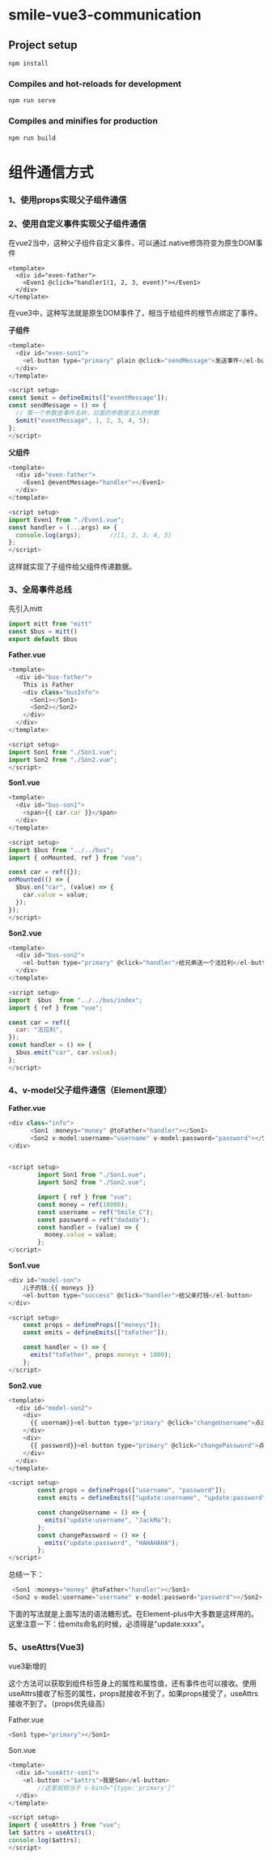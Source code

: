 # smile-vue3-communication

## Project setup
```
npm install
```

### Compiles and hot-reloads for development
```
npm run serve
```

### Compiles and minifies for production
```
npm run build
```

# 组件通信方式

### **1、使用props实现父子组件通信**

### **2、使用自定义事件实现父子组件通信**

在vue2当中，这种父子组件自定义事件，可以通过.native修饰符变为原生DOM事件

```vue
<template>
  <div id="even-father">
    <Even1 @click="handler1(1, 2, 3, event)"></Even1>
  </div>
</template>
```

在vue3中，这种写法就是原生DOM事件了，相当于给组件的根节点绑定了事件。

**子组件**

```js
<template>
  <div id="even-son1">
    <el-button type="primary" plain @click="sendMessage">发送事件</el-button>
  </div>
</template>

<script setup>
const $emit = defineEmits(["eventMessage"]);
const sendMessage = () => {
  // 第一个参数是事件名称，后面的参数是注入的参数
  $emit("eventMessage", 1, 2, 3, 4, 5);
};
</script>
```

**父组件**

```js
<template>
  <div id="even-father">
    <Even1 @eventMessage="handler"></Even1>
  </div>
</template>

<script setup>
import Even1 from "./Even1.vue";
const handler = (...args) => {
  console.log(args);		//[1, 2, 3, 4, 5]
};
</script>
```

这样就实现了子组件给父组件传递数据。

### **3、全局事件总线**

先引入mitt

```js
import mitt from "mitt"
const $bus = mitt()
export default $bus
```

**Father.vue**

```js
<template>
  <div id="bus-father">
    This is Father
    <div class="busInfo">
      <Son1></Son1>
      <Son2></Son2>
    </div>
  </div>
</template>

<script setup>
import Son1 from "./Son1.vue";
import Son2 from "./Son2.vue";
</script>
```

**Son1.vue**

```js
<template>
  <div id="bus-son1">
    <span>{{ car.car }}</span>
  </div>
</template>

<script setup>
import $bus from "../../bus";
import { onMounted, ref } from "vue";

const car = ref({});
onMounted(() => {
  $bus.on("car", (value) => {
    car.value = value;
  });
});
</script>
```

**Son2.vue**

```js
<template>
  <div id="bus-son2">
    <el-button type="primary" @click="handler">给兄弟送一个法拉利</el-button>
  </div>
</template>

<script setup>
import  $bus  from "../../bus/index";
import { ref } from "vue";

const car = ref({
  car: "法拉利",
});
const handler = () => {
  $bus.emit("car", car.value);
};
</script>

```

### 4、v-model父子组件通信（Element原理）

**Father.vue**

```js
<div class="info">
      <Son1 :moneys="money" @toFather="handler"></Son1>
      <Son2 v-model:username="username" v-model:password="password"></Son2>
</div>


<script setup>
        import Son1 from "./Son1.vue";
        import Son2 from "./Son2.vue";

        import { ref } from "vue";
        const money = ref(10000);
        const username = ref("Smile_C");
        const password = ref("dadada");
        const handler = (value) => {
          money.value = value;
        };
</script>
```

**Son1.vue**

```js
<div id="model-son">
    儿子的钱:{{ moneys }}
    <el-button type="success" @click="handler">给父亲打钱</el-button>
</div>

<script setup>
    const props = defineProps(["moneys"]);
    const emits = defineEmits(["toFather"]);

    const handler = () => {
      emits("toFather", props.moneys + 1000);
    };
</script>
```

**Son2.vue**

```js
<template>
  <div id="model-son2">
    <div>
      {{ usernam}}<el-button type="primary" @click="changeUsername">点击修改</el-button>
    </div>
    <div>
      {{ password}}<el-button type="primary" @click="changePassword">点击修改</el-button>
    </div>
  </div>
</template>

<script setup>
        const props = defineProps(["username", "password"]);
        const emits = defineEmits(["update:username", "update:password"]);

        const changeUsername = () => {
          emits("update:username", "JackMa");
        };
        const changePassword = () => {
          emits("update:password", "HAHAHAHA");
        };
</script>
```

总结一下：

```js
 <Son1 :moneys="money" @toFather="handler"></Son1>
 <Son2 v-model:username="username" v-model:password="password"></Son2>
```

下面的写法就是上面写法的语法糖形式。在Element-plus中大多数是这样用的。这里注意一下：给emits命名的时候，必须得是"update:xxxx"。

### 5、useAttrs(Vue3)

vue3新增的

这个方法可以获取到组件标签身上的属性和属性值，还有事件也可以接收。使用useAttrs接收了标签的属性，props就接收不到了，如果props接受了，useAttrs接收不到了。（props优先级高）

Father.vue

```js
<Son1 type="primary"></Son1>
```

Son.vue

```js
<template>
  <div id="useAttr-son1">
    <el-button :="$attrs">我是Son</el-button>
		//这里就相当于 v-bind="{type:'primary'}"
  </div>
</template>

<script setup>
import { useAttrs } from "vue";
let $attrs = useAttrs();
console.log($attrs);
</script>
```

